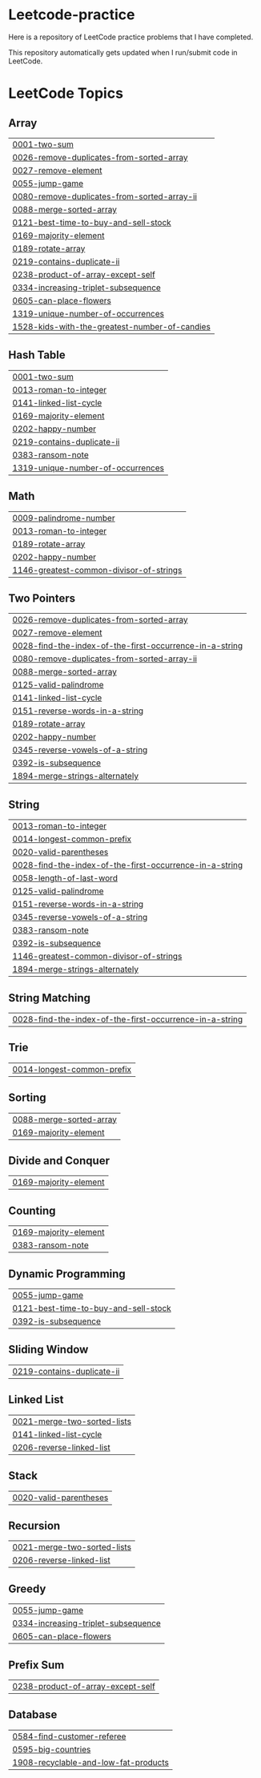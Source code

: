 # Leetcode-practice
Here is a repository of LeetCode practice problems that I have completed. 

This repository automatically gets updated when I run/submit code in LeetCode.

<!---LeetCode Topics Start-->
# LeetCode Topics
## Array
|  |
| ------- |
| [0001-two-sum](https://github.com/fkhan613/Leetcode-practice/tree/master/0001-two-sum) |
| [0026-remove-duplicates-from-sorted-array](https://github.com/fkhan613/Leetcode-practice/tree/master/0026-remove-duplicates-from-sorted-array) |
| [0027-remove-element](https://github.com/fkhan613/Leetcode-practice/tree/master/0027-remove-element) |
| [0055-jump-game](https://github.com/fkhan613/Leetcode-practice/tree/master/0055-jump-game) |
| [0080-remove-duplicates-from-sorted-array-ii](https://github.com/fkhan613/Leetcode-practice/tree/master/0080-remove-duplicates-from-sorted-array-ii) |
| [0088-merge-sorted-array](https://github.com/fkhan613/Leetcode-practice/tree/master/0088-merge-sorted-array) |
| [0121-best-time-to-buy-and-sell-stock](https://github.com/fkhan613/Leetcode-practice/tree/master/0121-best-time-to-buy-and-sell-stock) |
| [0169-majority-element](https://github.com/fkhan613/Leetcode-practice/tree/master/0169-majority-element) |
| [0189-rotate-array](https://github.com/fkhan613/Leetcode-practice/tree/master/0189-rotate-array) |
| [0219-contains-duplicate-ii](https://github.com/fkhan613/Leetcode-practice/tree/master/0219-contains-duplicate-ii) |
| [0238-product-of-array-except-self](https://github.com/fkhan613/Leetcode-practice/tree/master/0238-product-of-array-except-self) |
| [0334-increasing-triplet-subsequence](https://github.com/fkhan613/Leetcode-practice/tree/master/0334-increasing-triplet-subsequence) |
| [0605-can-place-flowers](https://github.com/fkhan613/Leetcode-practice/tree/master/0605-can-place-flowers) |
| [1319-unique-number-of-occurrences](https://github.com/fkhan613/Leetcode-practice/tree/master/1319-unique-number-of-occurrences) |
| [1528-kids-with-the-greatest-number-of-candies](https://github.com/fkhan613/Leetcode-practice/tree/master/1528-kids-with-the-greatest-number-of-candies) |
## Hash Table
|  |
| ------- |
| [0001-two-sum](https://github.com/fkhan613/Leetcode-practice/tree/master/0001-two-sum) |
| [0013-roman-to-integer](https://github.com/fkhan613/Leetcode-practice/tree/master/0013-roman-to-integer) |
| [0141-linked-list-cycle](https://github.com/fkhan613/Leetcode-practice/tree/master/0141-linked-list-cycle) |
| [0169-majority-element](https://github.com/fkhan613/Leetcode-practice/tree/master/0169-majority-element) |
| [0202-happy-number](https://github.com/fkhan613/Leetcode-practice/tree/master/0202-happy-number) |
| [0219-contains-duplicate-ii](https://github.com/fkhan613/Leetcode-practice/tree/master/0219-contains-duplicate-ii) |
| [0383-ransom-note](https://github.com/fkhan613/Leetcode-practice/tree/master/0383-ransom-note) |
| [1319-unique-number-of-occurrences](https://github.com/fkhan613/Leetcode-practice/tree/master/1319-unique-number-of-occurrences) |
## Math
|  |
| ------- |
| [0009-palindrome-number](https://github.com/fkhan613/Leetcode-practice/tree/master/0009-palindrome-number) |
| [0013-roman-to-integer](https://github.com/fkhan613/Leetcode-practice/tree/master/0013-roman-to-integer) |
| [0189-rotate-array](https://github.com/fkhan613/Leetcode-practice/tree/master/0189-rotate-array) |
| [0202-happy-number](https://github.com/fkhan613/Leetcode-practice/tree/master/0202-happy-number) |
| [1146-greatest-common-divisor-of-strings](https://github.com/fkhan613/Leetcode-practice/tree/master/1146-greatest-common-divisor-of-strings) |
## Two Pointers
|  |
| ------- |
| [0026-remove-duplicates-from-sorted-array](https://github.com/fkhan613/Leetcode-practice/tree/master/0026-remove-duplicates-from-sorted-array) |
| [0027-remove-element](https://github.com/fkhan613/Leetcode-practice/tree/master/0027-remove-element) |
| [0028-find-the-index-of-the-first-occurrence-in-a-string](https://github.com/fkhan613/Leetcode-practice/tree/master/0028-find-the-index-of-the-first-occurrence-in-a-string) |
| [0080-remove-duplicates-from-sorted-array-ii](https://github.com/fkhan613/Leetcode-practice/tree/master/0080-remove-duplicates-from-sorted-array-ii) |
| [0088-merge-sorted-array](https://github.com/fkhan613/Leetcode-practice/tree/master/0088-merge-sorted-array) |
| [0125-valid-palindrome](https://github.com/fkhan613/Leetcode-practice/tree/master/0125-valid-palindrome) |
| [0141-linked-list-cycle](https://github.com/fkhan613/Leetcode-practice/tree/master/0141-linked-list-cycle) |
| [0151-reverse-words-in-a-string](https://github.com/fkhan613/Leetcode-practice/tree/master/0151-reverse-words-in-a-string) |
| [0189-rotate-array](https://github.com/fkhan613/Leetcode-practice/tree/master/0189-rotate-array) |
| [0202-happy-number](https://github.com/fkhan613/Leetcode-practice/tree/master/0202-happy-number) |
| [0345-reverse-vowels-of-a-string](https://github.com/fkhan613/Leetcode-practice/tree/master/0345-reverse-vowels-of-a-string) |
| [0392-is-subsequence](https://github.com/fkhan613/Leetcode-practice/tree/master/0392-is-subsequence) |
| [1894-merge-strings-alternately](https://github.com/fkhan613/Leetcode-practice/tree/master/1894-merge-strings-alternately) |
## String
|  |
| ------- |
| [0013-roman-to-integer](https://github.com/fkhan613/Leetcode-practice/tree/master/0013-roman-to-integer) |
| [0014-longest-common-prefix](https://github.com/fkhan613/Leetcode-practice/tree/master/0014-longest-common-prefix) |
| [0020-valid-parentheses](https://github.com/fkhan613/Leetcode-practice/tree/master/0020-valid-parentheses) |
| [0028-find-the-index-of-the-first-occurrence-in-a-string](https://github.com/fkhan613/Leetcode-practice/tree/master/0028-find-the-index-of-the-first-occurrence-in-a-string) |
| [0058-length-of-last-word](https://github.com/fkhan613/Leetcode-practice/tree/master/0058-length-of-last-word) |
| [0125-valid-palindrome](https://github.com/fkhan613/Leetcode-practice/tree/master/0125-valid-palindrome) |
| [0151-reverse-words-in-a-string](https://github.com/fkhan613/Leetcode-practice/tree/master/0151-reverse-words-in-a-string) |
| [0345-reverse-vowels-of-a-string](https://github.com/fkhan613/Leetcode-practice/tree/master/0345-reverse-vowels-of-a-string) |
| [0383-ransom-note](https://github.com/fkhan613/Leetcode-practice/tree/master/0383-ransom-note) |
| [0392-is-subsequence](https://github.com/fkhan613/Leetcode-practice/tree/master/0392-is-subsequence) |
| [1146-greatest-common-divisor-of-strings](https://github.com/fkhan613/Leetcode-practice/tree/master/1146-greatest-common-divisor-of-strings) |
| [1894-merge-strings-alternately](https://github.com/fkhan613/Leetcode-practice/tree/master/1894-merge-strings-alternately) |
## String Matching
|  |
| ------- |
| [0028-find-the-index-of-the-first-occurrence-in-a-string](https://github.com/fkhan613/Leetcode-practice/tree/master/0028-find-the-index-of-the-first-occurrence-in-a-string) |
## Trie
|  |
| ------- |
| [0014-longest-common-prefix](https://github.com/fkhan613/Leetcode-practice/tree/master/0014-longest-common-prefix) |
## Sorting
|  |
| ------- |
| [0088-merge-sorted-array](https://github.com/fkhan613/Leetcode-practice/tree/master/0088-merge-sorted-array) |
| [0169-majority-element](https://github.com/fkhan613/Leetcode-practice/tree/master/0169-majority-element) |
## Divide and Conquer
|  |
| ------- |
| [0169-majority-element](https://github.com/fkhan613/Leetcode-practice/tree/master/0169-majority-element) |
## Counting
|  |
| ------- |
| [0169-majority-element](https://github.com/fkhan613/Leetcode-practice/tree/master/0169-majority-element) |
| [0383-ransom-note](https://github.com/fkhan613/Leetcode-practice/tree/master/0383-ransom-note) |
## Dynamic Programming
|  |
| ------- |
| [0055-jump-game](https://github.com/fkhan613/Leetcode-practice/tree/master/0055-jump-game) |
| [0121-best-time-to-buy-and-sell-stock](https://github.com/fkhan613/Leetcode-practice/tree/master/0121-best-time-to-buy-and-sell-stock) |
| [0392-is-subsequence](https://github.com/fkhan613/Leetcode-practice/tree/master/0392-is-subsequence) |
## Sliding Window
|  |
| ------- |
| [0219-contains-duplicate-ii](https://github.com/fkhan613/Leetcode-practice/tree/master/0219-contains-duplicate-ii) |
## Linked List
|  |
| ------- |
| [0021-merge-two-sorted-lists](https://github.com/fkhan613/Leetcode-practice/tree/master/0021-merge-two-sorted-lists) |
| [0141-linked-list-cycle](https://github.com/fkhan613/Leetcode-practice/tree/master/0141-linked-list-cycle) |
| [0206-reverse-linked-list](https://github.com/fkhan613/Leetcode-practice/tree/master/0206-reverse-linked-list) |
## Stack
|  |
| ------- |
| [0020-valid-parentheses](https://github.com/fkhan613/Leetcode-practice/tree/master/0020-valid-parentheses) |
## Recursion
|  |
| ------- |
| [0021-merge-two-sorted-lists](https://github.com/fkhan613/Leetcode-practice/tree/master/0021-merge-two-sorted-lists) |
| [0206-reverse-linked-list](https://github.com/fkhan613/Leetcode-practice/tree/master/0206-reverse-linked-list) |
## Greedy
|  |
| ------- |
| [0055-jump-game](https://github.com/fkhan613/Leetcode-practice/tree/master/0055-jump-game) |
| [0334-increasing-triplet-subsequence](https://github.com/fkhan613/Leetcode-practice/tree/master/0334-increasing-triplet-subsequence) |
| [0605-can-place-flowers](https://github.com/fkhan613/Leetcode-practice/tree/master/0605-can-place-flowers) |
## Prefix Sum
|  |
| ------- |
| [0238-product-of-array-except-self](https://github.com/fkhan613/Leetcode-practice/tree/master/0238-product-of-array-except-self) |
## Database
|  |
| ------- |
| [0584-find-customer-referee](https://github.com/fkhan613/Leetcode-practice/tree/master/0584-find-customer-referee) |
| [0595-big-countries](https://github.com/fkhan613/Leetcode-practice/tree/master/0595-big-countries) |
| [1908-recyclable-and-low-fat-products](https://github.com/fkhan613/Leetcode-practice/tree/master/1908-recyclable-and-low-fat-products) |
<!---LeetCode Topics End-->